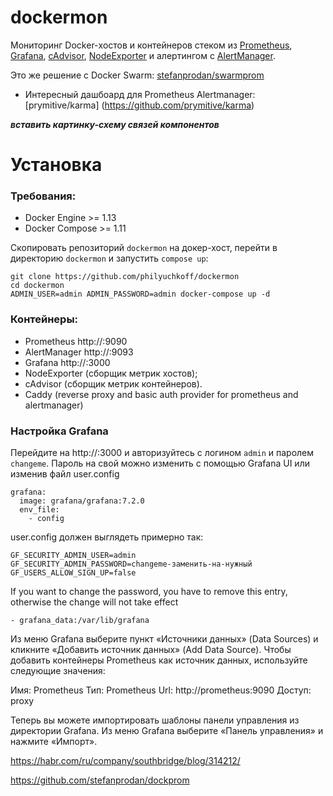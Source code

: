 dockermon
==========

Мониторинг Docker-хостов и контейнеров стеком из [Prometheus](https://prometheus.io/), [Grafana](http://grafana.org/), [cAdvisor](https://github.com/google/cadvisor), [NodeExporter](https://github.com/prometheus/node_exporter) и алертингом с [AlertManager](https://github.com/prometheus/alertmanager).

Это же решение с Docker Swarm: [stefanprodan/swarmprom](https://github.com/stefanprodan/swarmprom)

+ Интересный дашбоард для Prometheus Alertmanager: [prymitive/karma] (https://github.com/prymitive/karma)

***вставить картинку-схему связей компонентов***

# Установка

### Требования:

* Docker Engine >= 1.13
* Docker Compose >= 1.11

Скопировать репозиторий `dockermon` на докер-хост, перейти в директорию `dockermon` и запустить `compose up`:

    git clone https://github.com/philyuchkoff/dockermon
    cd dockermon
    ADMIN_USER=admin ADMIN_PASSWORD=admin docker-compose up -d

### Контейнеры:

* Prometheus http://<host-ip>:9090
* AlertManager http://<host-ip>:9093
* Grafana http://<host-ip>:3000
* NodeExporter (сборщик метрик хостов);
* cAdvisor (сборщик метрик контейнеров).
* Caddy (reverse proxy and basic auth provider for prometheus and alertmanager)

### Настройка Grafana

Перейдите на http://<host-ip>:3000 и авторизуйтесь c логином `admin` и паролем `changeme`. Пароль на свой можно изменить с помощью Grafana UI или изменив файл user.config
  
```
grafana:
  image: grafana/grafana:7.2.0
  env_file:
    - config

```
user.config должен выглядеть примерно так:
```
GF_SECURITY_ADMIN_USER=admin
GF_SECURITY_ADMIN_PASSWORD=changeme-заменить-на-нужный
GF_USERS_ALLOW_SIGN_UP=false
```
If you want to change the password, you have to remove this entry, otherwise the change will not take effect
```
- grafana_data:/var/lib/grafana
```

Из меню Grafana выберите пункт «Источники данных» (Data Sources) и кликните «Добавить источник данных» (Add Data Source). Чтобы добавить контейнеры Prometheus как источник данных, используйте следующие значения:


Имя: Prometheus
Тип: Prometheus
Url: http://prometheus:9090
Доступ: proxy

Теперь вы можете импортировать шаблоны панели управления из директории Grafana. Из меню Grafana выберите «Панель управления» и нажмите «Импорт».


https://habr.com/ru/company/southbridge/blog/314212/

https://github.com/stefanprodan/dockprom
